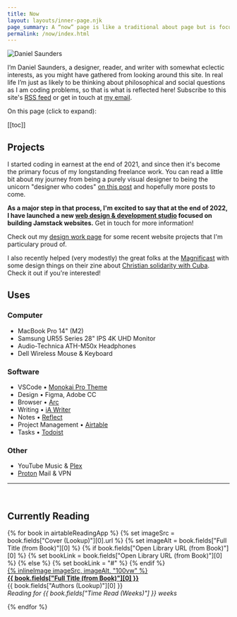 ```yaml
---
title: Now
layout: layouts/inner-page.njk
page_summary: A “now” page is like a traditional about page but is focused on what I’m doing at the present moment. It’s subject to change! <a href="https://nownownow.com/about" target="_blank">Read more about now pages.</a>
permalink: /now/index.html
---
```


<img src="{{ site.avatar }}" alt="Daniel Saunders" class="rounded-full shadow-md w-40 h-40 mb-8" />

I’m Daniel Saunders, a designer, reader, and writer with somewhat eclectic interests, as you might have gathered from looking around this site. In real life I’m just as likely to be thinking about philosophical and social questions as I am coding problems, so that is what is reflected here! Subscribe to this site's [RSS feed](/rss-feed.xml) or get in touch at [my email](mailto:daniel.thomas.saunders@gmail).

<div class="article-toc-wrapper" x-data="{ show: false }">
<p class="toc-header" x-on:click="show = !show"><i class="fa-duotone fa-list"></i>On this page (click to expand):</p>

<div x-show="show" x-collapse>

[[toc]]

</div>

</div>

## Projects

I started coding in earnest at the end of 2021, and since then it's become the primary focus of my longstanding freelance work. You can read a little bit about my journey from being a purely visual designer to being the unicorn "designer who codes" [on this post](/posts/essays/how-i-learned-to-stop-worrying-and-love-the-jamstack/) and hopefully more posts to come.

**As a major step in that process, I'm excited to say that at the end of 2022, I have launched a new [web design & development studio](https://www.ds-design.xyz/) focused on building Jamstack websites.** Get in touch for more information!

Check out my [design work page](https://www.danielsaunders.xyz/) for some recent website projects that I'm particulary proud of.

I also recently helped (very modestly) the great folks at the [Magnificast](https://themagnificast.com/) with some design things on their zine about [Christian solidarity with Cuba](https://t.co/l8CVojNJub). Check it out if you're interested!

## Uses

### Computer

- MacBook Pro 14" (M2)
- Samsung UR55 Series 28" IPS 4K UHD Monitor
- Audio-Technica ATH-M50x Headphones
- Dell Wireless Mouse & Keyboard

### Software

- VSCode • [Monokai Pro Theme](https://monokai.pro/)
- Design • Figma, Adobe CC
- Browser • [Arc](https://arc.net/)
- Writing • [iA Writer](https://ia.net/writer)
- Notes • [Reflect](https://reflect.app/)
- Project Management • [Airtable](https://www.airtable.com/product)
- Tasks • [Todoist](https://todoist.com/home)

### Other

- YouTube Music & [Plex](https://www.plex.tv/your-media/music/)
- [Proton](https://proton.me/mail) Mail & VPN

<!-- ## Reading & Writing

- Finished Olúfẹ́mi O. Táíwò's excellent new book, <a href="https://global.oup.com/academic/product/reconsidering-reparations-9780197508893?cc=us&lang=en&" target="_blank"><em>Reconsidering Reparations</em></a>, and will have a review of it coming out soon.

- Currently deep into Frederic Jameson's <a href="https://www.versobooks.com/books/243-archaeologies-of-the-future"><em>Archaeologies of the Future: The Desire Called Utopia and Other Science Fictions</em></a>, a fantastic exploration of the concept of Utopia and its literary elaborations in science fiction and fantasy. It's my first Jameson, and its landing right in my sweet spot of philosophy/social theory/literary critcism.

- Some new books I've recently acquired that I've got waiting in the wings: Arundhati Roy's *Azadi: Fascism, Fiction, and Freedom in the Time of the Virus*, China Miéville's *A Spectre, Haunting: On the Communist Manifesto*, and Jonathan Crary's *24/7:  Late Capitalism and the Ends of Sleep*.

- In the last few months I've also finished a few excellent books: László Krasznahorkai's eerie novel *Satantango* ("*Twin Peaks: The Return* meets Tarkovsky"), Sven-Eric Liedman's very approachable *A World to Win: The Life and Works of Karl Marx*, and another Táíwò banger, *Elite Capture: How the Powerful Took Over Identity Politics*. Oh, and *Ulysses* for the second time.😁 -->

<hr class="opacity-90 dark:opacity-25 mt-16 -mb-12"><br>

## Currently Reading

<div class="grid grid-cols-1 pr-12 md:pr-0 sm:grid-cols-2 lg:grid-cols-3 gap-10">
{% for book in airtableReadingApp %}
    {% set imageSrc = book.fields["Cover (Lookup)"][0].url %}
    {% set imageAlt = book.fields["Full Title (from Book)"][0] %}
    {% if book.fields["Open Library URL (from Book)"][0] %}
        {% set bookLink = book.fields["Open Library URL (from Book)"][0] %}
    {% else %}
        {% set bookLink = "#" %}
    {% endif %}
  <div class="space-y-2">
    <a href={{ bookLink }} target="_blank" class="space-y-4 group !text-inherit !no-underline hover:!underline hover:!text-rose-600 dark:hover:!text-rose-400 transition-colors">
        <div class="aspect-[6/9] flex items-center justify-center overflow-hidden [&>*]:object-cover [&>*]:w-full [&>*]:h-full group-hover:-translate-y-2 transition-transform">
            {% inlineImage imageSrc, imageAlt, "100vw" %}
        </div>
        <div class="leading-tight text-lg"><strong>{{ book.fields["Full Title (from Book)"][0] }}</strong></div>
    </a>
    <div>
        <div class="text-base">{{ book.fields["Authors (Lookup)"][0] }}</div>
        <div class="text-sm opacity-75"><em>Reading for {{ book.fields["Time Read (Weeks)"] }} weeks</em></div>
    </div>
  </div>
  
  {% endfor %}
</div>

<!-- <div id="gr_custom_widget_1656358133"></div>

<script src="https://www.goodreads.com/review/custom_widget/6334235.Currently%20Reading?cover_position=left&cover_size=medium&num_books=12&order=a&shelf=currently-reading&show_author=1&show_cover=1&show_rating=0&show_review=0&show_tags=0&show_title=1&sort=date_added&widget_bg_color=FFFFFF&widget_bg_transparent=&widget_border_width=1&widget_id=1656358133&widget_text_color=000000&widget_title_size=large&widget_width=full" type="text/javascript" charset="utf-8"></script> -->
